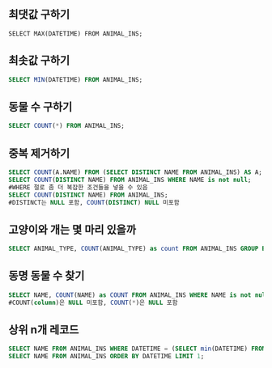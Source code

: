 ## 최댓값 구하기
```mysql
SELECT MAX(DATETIME) FROM ANIMAL_INS;
```

## 최솟값 구하기
```sql
SELECT MIN(DATETIME) FROM ANIMAL_INS;
```

## 동물 수 구하기
```sql
SELECT COUNT(*) FROM ANIMAL_INS;
```

## 중복 제거하기
```sql
SELECT COUNT(A.NAME) FROM (SELECT DISTINCT NAME FROM ANIMAL_INS) AS A;
SELECT COUNT(DISTINCT NAME) FROM ANIMAL_INS WHERE NAME is not null; 
#WHERE 절로 좀 더 복잡한 조건들을 넣을 수 있음
SELECT COUNT(DISTINCT NAME) FROM ANIMAL_INS; 
#DISTINCT는 NULL 포함, COUNT(DISTINCT) NULL 미포함
```

## 고양이와 개는 몇 마리 있을까
```sql
SELECT ANIMAL_TYPE, COUNT(ANIMAL_TYPE) as count FROM ANIMAL_INS GROUP BY ANIMAL_TYPE ORDER BY ANIMAL_TYPE;
```

## 동명 동물 수 찾기
```sql
SELECT NAME, COUNT(NAME) as COUNT FROM ANIMAL_INS WHERE NAME is not null GROUP BY NAME HAVING COUNT > 1 ORDER BY NAME;
#COUNT(column)은 NULL 미포함, COUNT(*)은 NULL 포함
```
## 상위 n개 레코드
```sql
SELECT NAME FROM ANIMAL_INS WHERE DATETIME = (SELECT min(DATETIME) FROM ANIMAL_INS);
SELECT NAME FROM ANIMAL_INS ORDER BY DATETIME LIMIT 1;
```

